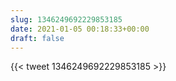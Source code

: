 ```yaml
---
slug: 1346249692229853185
date: 2021-01-05 00:18:33+00:00
draft: false
---
```


{{< tweet 1346249692229853185 >}}
